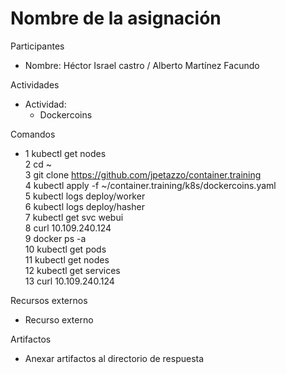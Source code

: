 # Nombre de la asignación

Participantes
- Nombre: Héctor Israel castro / Alberto Martínez Facundo

Actividades
- Actividad:
  - Dockercoins   

Comandos
-  1  kubectl get nodes  
    2  cd ~  
    3  git clone https://github.com/jpetazzo/container.training  
    4  kubectl apply -f ~/container.training/k8s/dockercoins.yaml  
    5  kubectl logs deploy/worker  
    6  kubectl logs deploy/hasher  
    7  kubectl get svc webui  
    8  curl 10.109.240.124  
    9  docker ps -a  
   10  kubectl get pods  
   11  kubectl get nodes  
   12  kubectl get services  
   13  curl 10.109.240.124  

Recursos externos
- Recurso externo

Artifactos
- Anexar artifactos al directorio de respuesta
